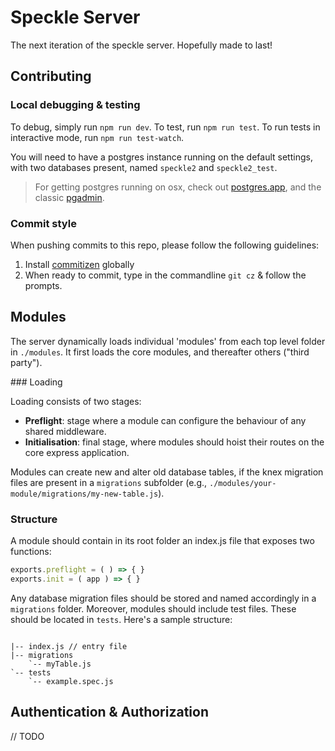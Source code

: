 # Speckle Server

The next iteration of the speckle server. Hopefully made to last!

## Contributing

### Local debugging & testing

To debug, simply run `npm run dev`. To test, run `npm run test`. To run tests in interactive mode, run `npm run test-watch`.

You will need to have a postgres instance running on the default settings, with two databases present, named `speckle2` and `speckle2_test`.

> For getting postgres running on osx, check out [postgres.app](https://postgresapp.com/), and the classic [pgadmin](https://www.pgadmin.org/download/pgadmin-4-macos/).

### Commit style
When pushing commits to this repo, please follow the following guidelines: 

1) Install [commitizen](https://www.npmjs.com/package/commitizen#commitizen-for-contributors) globally
3) When ready to commit, type in the commandline `git cz` & follow the prompts.

## Modules

The server dynamically loads individual 'modules' from each top level folder in `./modules`. It first loads the core modules, and thereafter others ("third party"). 

### Loading

Loading consists of two stages: 
- **Preflight**: stage where a module can configure the behaviour of any shared middleware. 
- **Initialisation**: final stage, where modules should hoist their routes on the core express application.

Modules can create new and alter old database tables, if the knex migration files are present in a `migrations` subfolder (e.g., `./modules/your-module/migrations/my-new-table.js`). 

### Structure

A module should contain in its root folder an index.js file that exposes two functions: 

```js
exports.preflight = ( ) => { }
exports.init = ( app ) => { }
```

Any database migration files should be stored and named accordingly in a `migrations` folder. Moreover, modules should include test files. These should be located in `tests`. Here's a sample structure: 

```

|-- index.js // entry file
|-- migrations
    `-- myTable.js
`-- tests
    `-- example.spec.js

```

## Authentication & Authorization

// TODO
